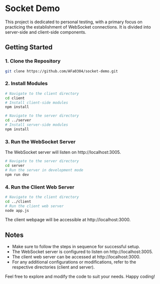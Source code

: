 # Socket Demo

This project is dedicated to personal testing, with a primary focus on practicing the establishment of WebSocket connections. It is divided into server-side and client-side components.

## Getting Started
### 1. Clone the Repository
```bash
git clone https://github.com/AFa0304/socket-demo.git
```

### 2. Install Modules

```bash
# Navigate to the client directory
cd client
# Install client-side modules
npm install

# Navigate to the server directory
cd ../server
# Install server-side modules
npm install
```

### 3. Run the WebSocket Server
The WebSocket server will listen on http://localhost:3005.

```bash
# Navigate to the server directory
cd server
# Run the server in development mode
npm run dev
```

### 4. Run the Client Web Server

```bash
# Navigate to the client directory
cd ../client
# Run the client web server
node app.js
```

The client webpage will be accessible at http://localhost:3000.


## Notes
* Make sure to follow the steps in sequence for successful setup.
* The WebSocket server is configured to listen on http://localhost:3005.
* The client web server can be accessed at http://localhost:3000.
* For any additional configurations or modifications, refer to the respective directories (client and server).

Feel free to explore and modify the code to suit your needs. Happy coding!